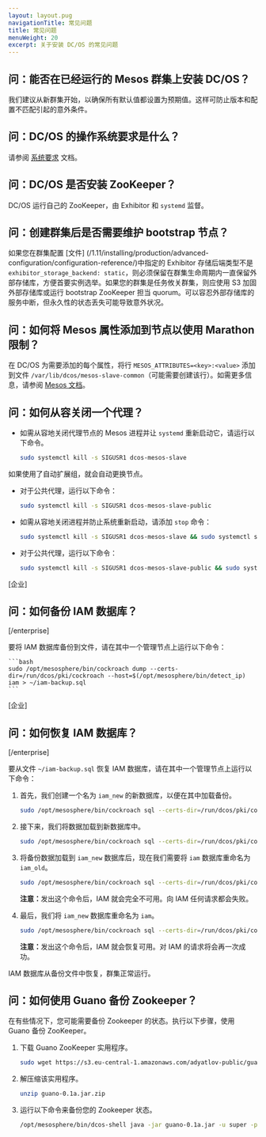 ```yaml
---
layout: layout.pug
navigationTitle: 常见问题
title: 常见问题
menuWeight: 20
excerpt: 关于安装 DC/OS 的常见问题
---
```



## 问：能否在已经运行的 Mesos 群集上安装 DC/OS？
我们建议从新群集开始，以确保所有默认值都设置为预期值。这样可防止版本和配置不匹配引起的意外条件。

## 问：DC/OS 的操作系统要求是什么？
请参阅 [系统要求](/1.11/installing/production/system-requirements/) 文档。

## 问：DC/OS 是否安装 ZooKeeper？
DC/OS 运行自己的 ZooKeeper，由 Exhibitor 和 `systemd` 监督。

## 问：创建群集后是否需要维护 bootstrap 节点？
如果您在群集配置 [文件] (/1.11/installing/production/advanced-configuration/configuration-reference/)中指定的 Exhibitor 存储后端类型不是 `exhibitor_storage_backend: static`，则必须保留在群集生命周期内一直保留外部存储库，方便首要实例选举。如果您的群集是任务攸关群集，则应使用 S3 加固外部存储库或运行 bootstrap ZooKeeper 担当 quorum。可以容忍外部存储库的服务中断，但永久性的状态丢失可能导致意外状况。

## 问：如何将 Mesos 属性添加到节点以使用 Marathon 限制？

在 DC/OS 为需要添加的每个属性，将行 `MESOS_ATTRIBUTES=<key>:<value>` 添加到文件 `/var/lib/dcos/mesos-slave-common`（可能需要创建该行）。如需更多信息，请参阅 [Mesos 文档](http://mesos.apache.org/documentation/latest/attributes-resources/)。

## 问：如何从容关闭一个代理？

- 如需从容地关闭代理节点的 Mesos 进程并让 `systemd` 重新启动它，请运行以下命令。

    ```bash
    sudo systemctl kill -s SIGUSR1 dcos-mesos-slave
    ```

如果使用了自动扩展组，就会自动更换节点。

- 对于公共代理，运行以下命令：

    ```bash
    sudo systemctl kill -s SIGUSR1 dcos-mesos-slave-public
    ```

- 如需从容地关闭进程并防止系统重新启动，请添加 `stop` 命令：

    ```bash
    sudo systemctl kill -s SIGUSR1 dcos-mesos-slave && sudo systemctl stop dcos-mesos-slave
    ```

- 对于公共代理，运行以下命令：

    ```bash
    sudo systemctl kill -s SIGUSR1 dcos-mesos-slave-public && sudo systemctl stop dcos-mesos-slave-public
    ```

[企业]
## 问：如何备份 IAM 数据库？
[/enterprise]

要将 IAM 数据库备份到文件，请在其中一个管理节点上运行以下命令：

    ```bash
    sudo /opt/mesosphere/bin/cockroach dump --certs-dir=/run/dcos/pki/cockroach --host=$(/opt/mesosphere/bin/detect_ip) iam > ~/iam-backup.sql
    ```

[企业]
## 问：如何恢复 IAM 数据库？
[/enterprise]

要从文件 `~/iam-backup.sql` 恢复 IAM 数据库，请在其中一个管理节点上运行以下命令：

1. 首先，我们创建一个名为 `iam_new` 的新数据库，以便在其中加载备份。

    ```bash
    sudo /opt/mesosphere/bin/cockroach sql --certs-dir=/run/dcos/pki/cockroach --host=$(/opt/mesosphere/bin/detect_ip) -e "CREATE DATABASE iam_new"
    ```

1. 接下来，我们将数据加载到新数据库中。

    ```bash
    sudo /opt/mesosphere/bin/cockroach sql --certs-dir=/run/dcos/pki/cockroach --host=$(/opt/mesosphere/bin/detect_ip) --database=iam_new < ~/iam-backup.sql
    ```

1. 将备份数据加载到 `iam_new` 数据库后，现在我们需要将 `iam` 数据库重命名为 `iam_old`。

    ```bash
    sudo /opt/mesosphere/bin/cockroach sql --certs-dir=/run/dcos/pki/cockroach --host=$(/opt/mesosphere/bin/detect_ip) -e "ALTER DATABASE iam RENAME TO iam_old"
    ```

    <p class="message--note"><strong>注意：</strong>发出这个命令后，IAM 就会完全不可用。向 IAM 任何请求都会失败。</p>

1. 最后，我们将 `iam_new` 数据库重命名为 `iam`。

    ```bash
    sudo /opt/mesosphere/bin/cockroach sql --certs-dir=/run/dcos/pki/cockroach --host=$(/opt/mesosphere/bin/detect_ip) -e "ALTER DATABASE iam_new RENAME TO iam"
    ```
    <p class="message--note"><strong>注意：</strong>发出这个命令后，IAM 就会恢复可用。对 IAM 的请求将会再一次成功。</p>

 IAM 数据库从备份文件中恢复，群集正常运行。

## 问：如何使用 Guano 备份 Zookeeper？

在有些情况下，您可能需要备份 Zookeeper 的状态。执行以下步骤，使用 Guano 备份 ZooKeeper。

1. 下载 Guano ZooKeeper 实用程序。

    ```bash
    sudo wget https://s3.eu-central-1.amazonaws.com/adyatlov-public/guano-0.1a.jar.zip
    ```

1. 解压缩该实用程序。

    ```bash
    unzip guano-0.1a.jar.zip
    ```

1. 运行以下命令来备份您的 Zookeeper 状态。

    ```bash
    /opt/mesosphere/bin/dcos-shell java -jar guano-0.1a.jar -u super -p secret -d / -o /tmp/mesos-zk-backup -s $ZKHOST:2181 && tar -zcvf zkstate.tar.gz /tmp/mesos-zk-backup/
    ```

